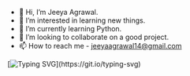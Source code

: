 - 👋 Hi, I’m Jeeya Agrawal.
- 👀 I’m interested in learning new things.
- 🌱 I’m currently learning Python.
- 💞️ I’m looking to collaborate on a good project.
- 📫 How to reach me - jeeyaagrawal14@gmail.com

<!---
Jeeya142004/Jeeya142004 is a ✨ special ✨ repository because its `README.md` (this file) appears on your GitHub profile.
You can click the Preview link to take a look at your changes.
--->
[![Typing SVG](https://readme-typing-svg.demolab.com?font=Fira+Code&pause=1000&color=F7007D&random=false&width=435&lines=Hey%2C+I'm+Jeeya+Agrawal.;I'm+%CE%B2-MLSA+%40Microsoft.;Also%2C+UiPath+SDC+%40UiPath.;I+am+always+ready+%26+curious+to+learn.)](https://git.io/typing-svg)
